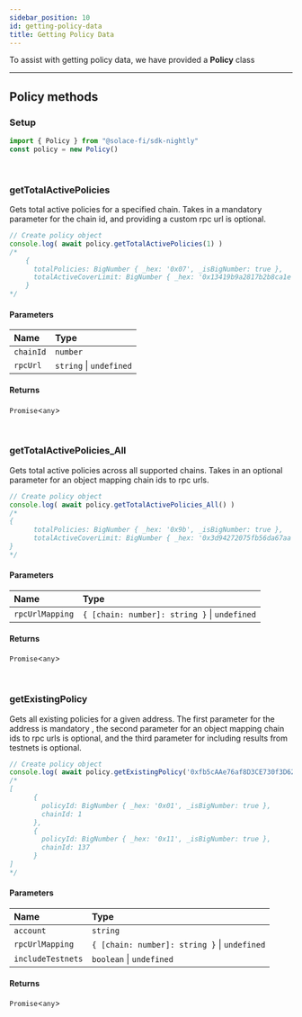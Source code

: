 ```yaml
---
sidebar_position: 10
id: getting-policy-data
title: Getting Policy Data
---
```


To assist with getting policy data, we have provided a **Policy** class

---

## **Policy methods**

### **Setup**
```js
import { Policy } from "@solace-fi/sdk-nightly"
const policy = new Policy()
```

<br/>

### **getTotalActivePolicies**

Gets total active policies for a specified chain. Takes in a mandatory parameter for the chain id, and providing a custom rpc url is optional.

```js
// Create policy object
console.log( await policy.getTotalActivePolicies(1) )
/*
    {
      totalPolicies: BigNumber { _hex: '0x07', _isBigNumber: true },
      totalActiveCoverLimit: BigNumber { _hex: '0x13419b9a2817b2b8ca1e', _isBigNumber: true }
    }
*/
```

#### Parameters

| Name | Type |
| :------ | :------ |
| `chainId` | `number` |
| `rpcUrl` | `string` \| `undefined` |

#### Returns

`Promise`<`any`\>

<br/>

### **getTotalActivePolicies_All**

Gets total active policies across all supported chains. Takes in an optional parameter for an object mapping chain ids to rpc urls.

```js
// Create policy object
console.log( await policy.getTotalActivePolicies_All() )
/*
{
      totalPolicies: BigNumber { _hex: '0x9b', _isBigNumber: true },
      totalActiveCoverLimit: BigNumber { _hex: '0x3d94272075fb56da67aa', _isBigNumber: true }
}
*/
```

#### Parameters

| Name | Type |
| :------ | :------ |
| `rpcUrlMapping` | `{ [chain: number]: string }` \| `undefined` |

#### Returns

`Promise`<`any`\>

<br/>

### **getExistingPolicy**

Gets all existing policies for a given address. The first parameter for the address is mandatory , the second parameter for an object mapping chain ids to rpc urls is optional, and the third parameter for including results from testnets is optional.

```js
// Create policy object
console.log( await policy.getExistingPolicy('0xfb5cAAe76af8D3CE730f3D62c6442744853d43Ef') )
/*
[
      {
        policyId: BigNumber { _hex: '0x01', _isBigNumber: true },
        chainId: 1
      },
      {
        policyId: BigNumber { _hex: '0x11', _isBigNumber: true },
        chainId: 137
      }
]
*/
```

#### Parameters

| Name | Type |
| :------ | :------ |
| `account` | `string` |
| `rpcUrlMapping` | `{ [chain: number]: string }` \| `undefined` |
| `includeTestnets` | `boolean` \| `undefined` |

#### Returns

`Promise`<`any`\>

<br/>